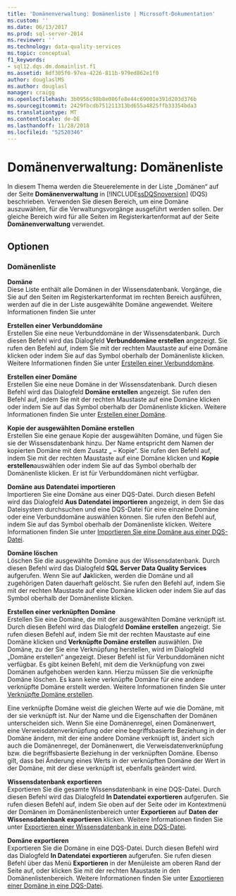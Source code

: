 ```yaml
---
title: 'Domänenverwaltung: Domänenliste | Microsoft-Dokumentation'
ms.custom: ''
ms.date: 06/13/2017
ms.prod: sql-server-2014
ms.reviewer: ''
ms.technology: data-quality-services
ms.topic: conceptual
f1_keywords:
- sql12.dqs.dm.domainlist.f1
ms.assetid: 8df305f0-97ea-4226-811b-979ed862e1f0
author: douglaslMS
ms.author: douglasl
manager: craigg
ms.openlocfilehash: 3b0956c98b8e086fe8e44c69001e391d203d376b
ms.sourcegitcommit: 2429fbcdb751211313bd655a4825ffb33354bda3
ms.translationtype: MT
ms.contentlocale: de-DE
ms.lasthandoff: 11/28/2018
ms.locfileid: "52520346"
---
```

# <a name="domain-management-domain-list"></a>Domänenverwaltung: Domänenliste
  In diesem Thema werden die Steuerelemente in der Liste „Domänen“ auf der Seite **Domänenverwaltung** in [!INCLUDE[ssDQSnoversion](../includes/ssdqsnoversion-md.md)] (DQS) beschrieben. Verwenden Sie diesen Bereich, um eine Domäne auszuwählen, für die Verwaltungsvorgänge ausgeführt werden sollen. Der gleiche Bereich wird für alle Seiten im Registerkartenformat auf der Seite **Domänenverwaltung** verwendet.  
  
## <a name="options"></a>Optionen  
  
### <a name="domains-list"></a>Domänenliste  
 **Domäne**  
 Diese Liste enthält alle Domänen in der Wissensdatenbank. Vorgänge, die Sie auf den Seiten im Registerkartenformat im rechten Bereich ausführen, werden auf die in der Liste ausgewählte Domäne angewendet. Weitere Informationen finden Sie unter  
  
 **Erstellen einer Verbunddomäne**  
 Erstellen Sie eine neue Verbunddomäne in der Wissensdatenbank. Durch diesen Befehl wird das Dialogfeld **Verbunddomäne erstellen** angezeigt. Sie rufen den Befehl auf, indem Sie mit der rechten Maustaste auf eine Domäne klicken oder indem Sie auf das Symbol oberhalb der Domänenliste klicken. Weitere Informationen finden Sie unter [Erstellen einer Verbunddomäne](../../2014/data-quality-services/create-a-composite-domain.md).  
  
 **Erstellen einer Domäne**  
 Erstellen Sie eine neue Domäne in der Wissensdatenbank. Durch diesen Befehl wird das Dialogfeld **Domäne erstellen** angezeigt. Sie rufen den Befehl auf, indem Sie mit der rechten Maustaste auf eine Domäne klicken oder indem Sie auf das Symbol oberhalb der Domänenliste klicken. Weitere Informationen finden Sie unter [Erstellen einer Domäne](../../2014/data-quality-services/create-a-domain.md).  
  
 **Kopie der ausgewählten Domäne erstellen**  
 Erstellen Sie eine genaue Kopie der ausgewählten Domäne, und fügen Sie sie der Wissensdatenbank hinzu. Der Name entspricht dem Namen der kopierten Domäne mit dem Zusatz „ – Kopie“. Sie rufen den Befehl auf, indem Sie mit der rechten Maustaste auf eine Domäne klicken und **Kopie erstellen**auswählen oder indem Sie auf das Symbol oberhalb der Domänenliste klicken. Er ist für Verbunddomänen nicht verfügbar.  
  
 **Domäne aus Datendatei importieren**  
 Importieren Sie eine Domäne aus einer DQS-Datei. Durch diesen Befehl wird das Dialogfeld **Aus Datendatei importieren** angezeigt, in dem Sie das Dateisystem durchsuchen und eine DQS-Datei für eine einzelne Domäne oder eine Verbunddomäne auswählen können. Sie rufen den Befehl auf, indem Sie auf das Symbol oberhalb der Domänenliste klicken. Weitere Informationen finden Sie unter [Importieren Sie eine Domäne aus einer DQS-Datei](../../2014/data-quality-services/import-a-domain-from-a-dqs-file.md).  
  
 **Domäne löschen**  
 Löschen Sie die ausgewählte Domäne aus der Wissensdatenbank. Durch diesen Befehl wird das Dialogfeld **SQL Server Data Quality Services** aufgerufen. Wenn Sie auf **Ja**klicken, werden die Domäne und all zugehörigen Daten dauerhaft gelöscht. Sie rufen den Befehl auf, indem Sie mit der rechten Maustaste auf eine Domäne klicken oder indem Sie auf das Symbol oberhalb der Domänenliste klicken.  
  
 **Erstellen einer verknüpften Domäne**  
 Erstellen Sie eine Domäne, die mit der ausgewählten Domäne verknüpft ist. Durch diesen Befehl wird das Dialogfeld **Domäne erstellen** angezeigt. Sie rufen diesen Befehl auf, indem Sie mit der rechten Maustaste auf eine Domäne klicken und **Verknüpfte Domäne erstellen** auswählen. Die Domäne, zu der Sie eine Verknüpfung herstellen, wird im Dialogfeld „Domäne erstellen“ angezeigt. Dieser Befehl ist für Verbunddomänen nicht verfügbar. Es gibt keinen Befehl, mit dem die Verknüpfung von zwei Domänen aufgehoben werden kann. Hierzu müssen Sie die verknüpfte Domäne löschen. Es kann keine verknüpfte Domäne für eine andere verknüpfte Domäne erstellt werden. Weitere Informationen finden Sie unter [Verknüpfte Domäne erstellen](../../2014/data-quality-services/create-a-linked-domain.md).  
  
 Eine verknüpfte Domäne weist die gleichen Werte auf wie die Domäne, mit der sie verknüpft ist. Nur der Name und die Eigenschaften der Domänen unterscheiden sich. Wenn Sie eine Domänenregel, einen Domänenwert, eine Verweisdatenverknüpfung oder eine begriffsbasierte Beziehung in der Domäne ändern, mit der eine andere Domäne verknüpft ist, ändert sich auch die Domänenregel, der Domänenwert, die Verweisdatenverknüpfung bzw. die begriffsbasierte Beziehung in der verknüpften Domäne. Ebenso gilt, dass bei Änderung eines Werts in der verknüpften Domäne der Wert in der Domäne, mit der diese verknüpft ist, ebenfalls geändert wird.  
  
 **Wissensdatenbank exportieren**  
 Exportieren Sie die gesamte Wissensdatenbank in eine DQS-Datei. Durch diesen Befehl wird das Dialogfeld **In Datendatei exportieren** aufgerufen. Sie rufen diesen Befehl auf, indem Sie oben auf der Seite oder im Kontextmenü der Domänen im Domänenlistenbereich unter **Exportieren** auf **Daten der Wissensdatenbank exportieren** klicken. Weitere Informationen finden Sie unter [Exportieren einer Wissensdatenbank in eine DQS-Datei](../../2014/data-quality-services/export-a-knowledge-base-to-a-dqs-file.md).  
  
 **Domäne exportieren**  
 Exportieren Sie die Domäne in eine DQS-Datei. Durch diesen Befehl wird das Dialogfeld **In Datendatei exportieren** aufgerufen. Sie rufen diesen Befehl über das Menü **Exportieren** in der Menüleiste am oberen Rand der Seite auf, oder klicken Sie mit der rechten Maustaste in den Domänenlistenbereich. Weitere Informationen finden Sie unter [Exportieren einer Domäne in eine DQS-Datei](../../2014/data-quality-services/export-a-domain-to-a-dqs-file.md).  
  
  
